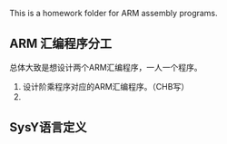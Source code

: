 This is a homework folder for ARM assembly programs.

## ARM 汇编程序分工
总体大致是想设计两个ARM汇编程序，一人一个程序。
1. 设计阶乘程序对应的ARM汇编程序。（CHB写）
2.

## SysY语言定义